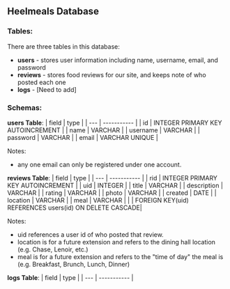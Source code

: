 ## Heelmeals Database

### Tables:
There are three tables in this database:

- **users** - stores user information including name, username, email, and password
- **reviews** - stores food reviews for our site, and keeps note of who posted each one
- **logs** - [Need to add]

### Schemas:
**users Table**:
| field | type |
| --- | ----------- |
| id | INTEGER PRIMARY KEY AUTOINCREMENT |
| name | VARCHAR |
| username | VARCHAR |
| password | VARCHAR |
| email | VARCHAR UNIQUE |

Notes:
- any one email can only be registered under one account.

**reviews Table**:
| field | type |
| --- | ----------- |
| rid | INTEGER PRIMARY KEY AUTOINCREMENT |
| uid | INTEGER |
| title | VARCHAR |
| description | VARCHAR |
| rating | VARCHAR |
| photo | VARCHAR |
| created | DATE |
| location | VARCHAR |
| meal | VARCHAR |
| | FOREIGN KEY(uid) REFERENCES users(id) ON DELETE CASCADE| 

Notes:
- uid references a user id of who posted that review.
- location is for a future extension and refers to the dining hall location (e.g. Chase, Lenoir, etc.)
- meal is for a future extension and refers to the "time of day" the meal is (e.g. Breakfast, Brunch, Lunch, Dinner)

**logs Table**:
| field | type |
| --- | ----------- |



